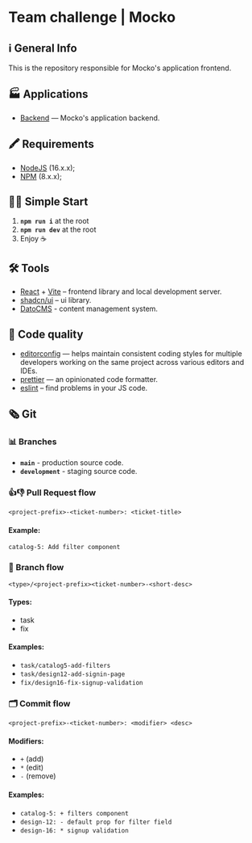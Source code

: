 # Team challenge | Mocko

## ℹ️ General Info

This is the repository responsible for Mocko's application frontend.

## 🏭 Applications

- [Backend](https://github.com/AlenaVyrodova/Marketplace) — Mocko's application backend.

## 🖍 Requirements

- [NodeJS](https://nodejs.org/en/) (16.x.x);
- [NPM](https://www.npmjs.com/) (8.x.x);

## 🏃‍♂️ Simple Start

1. **`npm run i`** at the root
2. **`npm run dev`** at the root
3. Enjoy ☕

## 🛠️ Tools

- [React](https://reactjs.org/) + [Vite](https://vitejs.dev/) – frontend library and local development server.
- [shadcn/ui](https://ui.shadcn.com/) – ui library.
- [DatoCMS](https://dashboard.datocms.com) - content management system.

## 🥊 Code quality

- [editorconfig](https://editorconfig.org/) — helps maintain consistent coding styles for multiple developers working on the same project across various editors and IDEs.
- [prettier](https://prettier.io/) — an opinionated code formatter.
- [eslint](https://eslint.org/) – find problems in your JS code.

## 🗞 Git

### 📊 Branches

- **`main`** - production source code.
- **`development`** - staging source code.

### 👍👎 Pull Request flow

```
<project-prefix>-<ticket-number>: <ticket-title>
```

#### Example:

`catalog-5: Add filter component`

### 🌳 Branch flow

```
<type>/<project-prefix><ticket-number>-<short-desc>
```

#### Types:

- task
- fix

#### Examples:

- `task/catalog5-add-filters`
- `task/design12-add-signin-page`
- `fix/design16-fix-signup-validation`

### 🗂 Commit flow

```
<project-prefix>-<ticket-number>: <modifier> <desc>
```

#### Modifiers:

- `+` (add)
- `*` (edit)
- `-` (remove)

#### Examples:

- `catalog-5: + filters component`
- `design-12: - default prop for filter field`
- `design-16: * signup validation`
